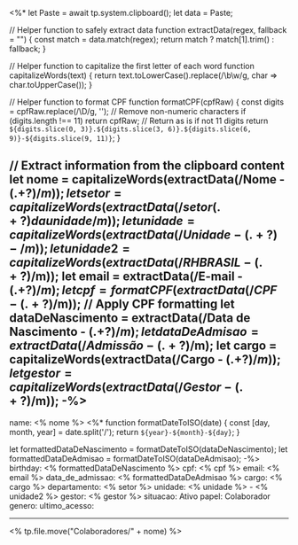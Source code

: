 <%* 
let Paste = await tp.system.clipboard();
let data = Paste;

// Helper function to safely extract data
function extractData(regex, fallback = "") {
    const match = data.match(regex);
    return match ? match[1].trim() : fallback;
}

// Helper function to capitalize the first letter of each word
function capitalizeWords(text) {
    return text.toLowerCase().replace(/\b\w/g, char => char.toUpperCase());
}

// Helper function to format CPF
function formatCPF(cpfRaw) {
    const digits = cpfRaw.replace(/\D/g, ''); // Remove non-numeric characters
    if (digits.length !== 11) return cpfRaw; // Return as is if not 11 digits
    return `${digits.slice(0, 3)}.${digits.slice(3, 6)}.${digits.slice(6, 9)}-${digits.slice(9, 11)}`;
}

// Extract information from the clipboard content
let nome = capitalizeWords(extractData(/Nome - (.+?)$/m));
let setor = capitalizeWords(extractData(/setor (.+?) da unidade/m));
let unidade = capitalizeWords(extractData(/Unidade - (.+?) -/m));
let unidade2 = capitalizeWords(extractData(/RHBRASIL - (.+?)$/m));
let email = extractData(/E-mail - (.+?)$/m);
let cpf = formatCPF(extractData(/CPF - (.+?)$/m)); // Apply CPF formatting
let dataDeNascimento = extractData(/Data de Nascimento - (.+?)$/m);
let dataDeAdmisao = extractData(/Admissão - (.+?)$/m);
let cargo = capitalizeWords(extractData(/Cargo - (.+?)$/m));
let gestor = capitalizeWords(extractData(/Gestor - (.+?)$/m));
-%>
---
name: <% nome %>
<%* 
function formatDateToISO(date) {
    const [day, month, year] = date.split('/');
    return `${year}-${month}-${day}`;
}

let formattedDataDeNascimento = formatDateToISO(dataDeNascimento);
let formattedDataDeAdmisao = formatDateToISO(dataDeAdmisao);
-%>
birthday: <% formattedDataDeNascimento %>
cpf: <% cpf %>
email: <% email %>
data_de_admissao: <% formattedDataDeAdmisao %>
cargo: <% cargo %>
departamento: <% setor %>
unidade: <% unidade %> - <% unidade2 %>
gestor: <% gestor %>
situacao: Ativo
papel: Colaborador
genero: 
ultimo_acesso: 

---
<% tp.file.move("Colaboradores/" + nome) %>